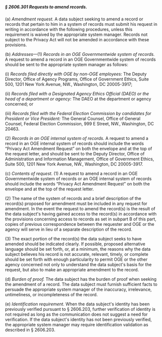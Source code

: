 ##### § 2606.301 Requests to amend records. #####

(a) *Amendment request.* A data subject seeking to amend a record or records that pertain to him in a system of records must submit his request in writing in accordance with the following procedures, unless this requirement is waived by the appropriate system manager. Records not subject to the Privacy Act will not be amended in accordance with these provisions.

(b) *Addresses*—(1) *Records in an OGE Governmentwide system of records.* A request to amend a record in an OGE Governmentwide system of records should be sent to the appropriate system manager as follows:

(i) *Records filed directly with OGE by non-OGE employees:* The Deputy Director, Office of Agency Programs, Office of Government Ethics, Suite 500, 1201 New York Avenue, NW., Washington, DC 20005-3917;

(ii) *Records filed with a Designated Agency Ethics Official (DAEO) or the head of a department or agency:* The DAEO at the department or agency concerned; or

(iii) *Records filed with the Federal Election Commission by candidates for President or Vice President:* The General Counsel, Office of General Counsel, Federal Election Commission, 999 E Street, NW., Washington, DC 20463.

(2) *Records in an OGE internal system of records.* A request to amend a record in an OGE internal system of records should include the words “Privacy Act Amendment Request” on both the envelope and at the top of the request letter, and should be sent to the Deputy Director, Office of Administration and Information Management, Office of Government Ethics, Suite 500, 1201 New York Avenue, NW., Washington, DC 20005-3917.

(c) *Contents of request.* (1) A request to amend a record in an OGE Governmentwide system of records or an OGE internal system of records should include the words “Privacy Act Amendment Request” on both the envelope and at the top of the request letter.

(2) The name of the system of records and a brief description of the record(s) proposed for amendment must be included in any request for amendment. In the event the request to amend the record(s) is the result of the data subject's having gained access to the record(s) in accordance with the provisions concerning access to records as set in subpart B of this part, copies of previous correspondence between the requester and OGE or the agency will serve in lieu of a separate description of the record.

(3) The exact portion of the record(s) the data subject seeks to have amended should be indicated clearly. If possible, proposed alternative language should be set forth, or, at a minimum, the reasons why the data subject believes his record is not accurate, relevant, timely, or complete should be set forth with enough particularity to permit OGE or the other agency concerned not only to understand the data subject's basis for the request, but also to make an appropriate amendment to the record.

(d) *Burden of proof.* The data subject has the burden of proof when seeking the amendment of a record. The data subject must furnish sufficient facts to persuade the appropriate system manager of the inaccuracy, irrelevance, untimeliness, or incompleteness of the record.

(e) *Identification requirement.* When the data subject's identity has been previously verified pursuant to § 2606.203, further verification of identity is not required as long as the communication does not suggest a need for verification. If the data subject's identity has not been previously verified, the appropriate system manager may require identification validation as described in § 2606.203.